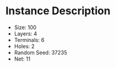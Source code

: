 # Instance Description

* Size: 100
* Layers: 4
* Terminals: 6
* Holes: 2
* Random Seed: 37235
* Net: 11
